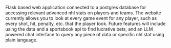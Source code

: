 Flask based web application connected to a postgres database for accessing relevant advanced nhl stats on players and teams. The website currently allows you to look at every game event for any player, such as every shot, hit, penalty, etc. that the player took. Future features will include using the data and a sportsbook api to find lucrative bets, and an LLM powered chat interface to query any piece of data or specific nhl stat using plain language.
